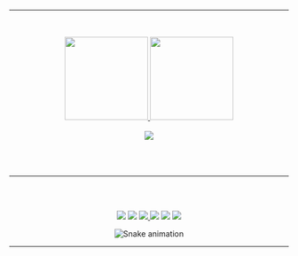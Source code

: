 
<hr>
<br>
<br>
<div align="center">
  <a href="https://github.com/joaosarmento12345">
  <img height="150px" src="https://github-readme-stats.vercel.app/api?username=joaosarmento12345&show_icons=true&theme=chartreuse-dark&include_all_commits=true&count_private=true"/>
  <img height="150px" src="https://github-readme-stats.vercel.app/api/top-langs/?username=joaosarmento12345&layout=compact&langs_count=7&theme=chartreuse-dark"/>
    <br> <br>
    <a href="https://github.com/Gurupreet">
  <img align="center" src="https://github-readme-stats.vercel.app/api/top-langs/?username=joaosarmento12345&theme=chartreuse-dark&hide_langs_below=1" />
</a>
</div>
<br>
<br>
<div style="display: inline_block"  align="center">
  <br>
  
 
 


</div>
<hr>



  

 <br><br>
<div align="center" > 
  <a href="#" target="_blank"><img src="https://img.shields.io/badge/YouTube-FF0000?style=for-the-badge&logo=youtube&logoColor=white" target="_blank"></a>
  <a href="https://www.instagram.com/jp_._._1/" target="_blank"><img src="https://img.shields.io/badge/-Instagram-%23E4405F?style=for-the-badge&logo=instagram&logoColor=white" target="_blank"></a>
 	<a href="https://github.com/joaosarmento12345"><Img src="https://img.shields.io/badge/GitHub-100000?style=for-the-badge&logo=github&logoColor=white"</a>
 <a href="https://discord.gg/tbgRTVg9" target="_blank"><img src="https://img.shields.io/badge/Discord-7289DA?style=for-the-badge&logo=discord&logoColor=white" target="_blank"></a> 
  <a href ="#"><img src="https://img.shields.io/badge/-Gmail-%23333?style=for-the-badge&logo=gmail&logoColor=white" target="_blank"></a>
  <a href="#" target="_blank"><img src="https://img.shields.io/badge/-LinkedIn-%230077B5?style=for-the-badge&logo=linkedin&logoColor=white" target="_blank"></a> 

  ![Snake animation](https://joaosarmento12345.github.io/meu%20site/imagens/github-contribution-grid-snake.svg)
 
 
</div>
<hr>
